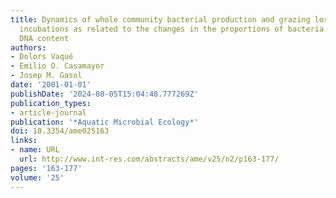 ```yaml
---
title: Dynamics of whole community bacterial production and grazing losses in seawater
  incubations as related to the changes in the proportions of bacteria with different
  DNA content
authors:
- Dolors Vaqué
- Emilio O. Casamayor
- Josep M. Gasol
date: '2001-01-01'
publishDate: '2024-08-05T15:04:48.777269Z'
publication_types:
- article-journal
publication: '*Aquatic Microbial Ecology*'
doi: 10.3354/ame025163
links:
- name: URL
  url: http://www.int-res.com/abstracts/ame/v25/n2/p163-177/
pages: '163-177'
volume: '25'
---
```

